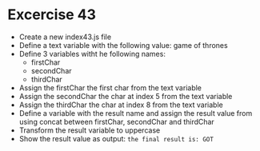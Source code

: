 # Excercise 43

* Create a new index43.js file
* Define a text variable with the following value: game of thrones
* Define 3 variables witht he following names:
  * firstChar
  * secondChar
  * thirdChar
* Assign the firstChar the first char from the text variable
* Assign the secondChar the char at index 5 from the text variable
* Assign the thirdChar the char at index 8 from the text variable
* Define a variable with the result name and assign the result value from using concat between firstChar, secondChar and thirdChar
* Transform the result variable to uppercase
* Show the result value as output: `the final result is: GOT`